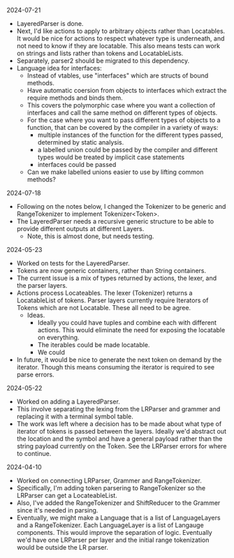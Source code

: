 2024-07-21
 - LayeredParser is done.
 - Next, I'd like actions to apply to arbitrary objects rather than Locatables. It would be nice for actions to respect whatever type is underneath, and not need to know if they are locatable. This also means tests can work on strings and lists rather than tokens and LocatableLists.
 - Separately, parser2 should be migrated to this dependency.
 - Language idea for interfaces:
   - Instead of vtables, use "interfaces" which are structs of bound methods.
   - Have automatic coersion from objects to interfaces which extract the require methods and binds them.
   - This covers the polymorphic case where you want a collection of interfaces and call the same method on different types of objects.
   - For the case where you want to pass different types of objects to a function, that can be covered by the compiler in a variety of ways:
      - multiple instances of the function for the different types passed, determined by static analysis.
      - a labelled union could be passed by the compiler and different types would be treated by implicit case statements
      - interfaces could be passed
    - Can we make labelled unions easier to use by lifting common methods? 

2024-07-18
 - Following on the notes below, I changed the Tokenizer to be generic and RangeTokenizer to implement Tokenizer<Token<String>>.
 - The LayeredParser needs a recursive generic structure to be able to provide different outputs at different Layers.
    - Note, this is almost done, but needs testing.

2024-05-23
 - Worked on tests for the LayeredParser.
 - Tokens are now generic containers, rather than String containers.
 - The current issue is a mix of types returned by actions, the lexer, and the parser layers.
 - Actions process Locateables. The lexer (Tokenizer) returns a LocatableList of tokens. Parser layers currently require Iterators of Tokens which are not Locatable. These all need to be agree.
    - Ideas.
        - Ideally you could have tuples and combine each with different actions. This would eliminate the need for exposing the locatable on everything.
        - The iterables could be made locatable.
        - We could 
 - In future, it would be nice to generate the next token on demand by the iterator. Though this means consuming the iterator is required to see parse errors.

2024-05-22
 - Worked on adding a LayeredParser.
 - This involve separating the lexing from the LRParser and grammer and replacing it with a terminal symbol table.
 - The work was left where a decision has to be made about what type of iterator of tokens is passed between the layers. Ideally we'd abstract out the location and the symbol and have a general payload rather than the string payload currently on the Token. See the LRParser errors for where to continue.

2024-04-10
 - Worked on connecting LRParser, Grammer and RangeTokenizer.
 - Specifically, I'm adding token parsering to RangeTokenizer so the LRParser can get a LocateableList<Token>.
 - Also, I've added the RangeTokenizer and ShiftReducer to the Grammer since it's needed in parsing.
 - Eventually, we might make a Language that is a list of LanguageLayers and a RangeTokenizer. Each LanguageLayer is a list of Langauge components. This would improve the separation of logic. Eventually we'd have one LRParser per layer and the initial range tokenization would be outside the LR parser.